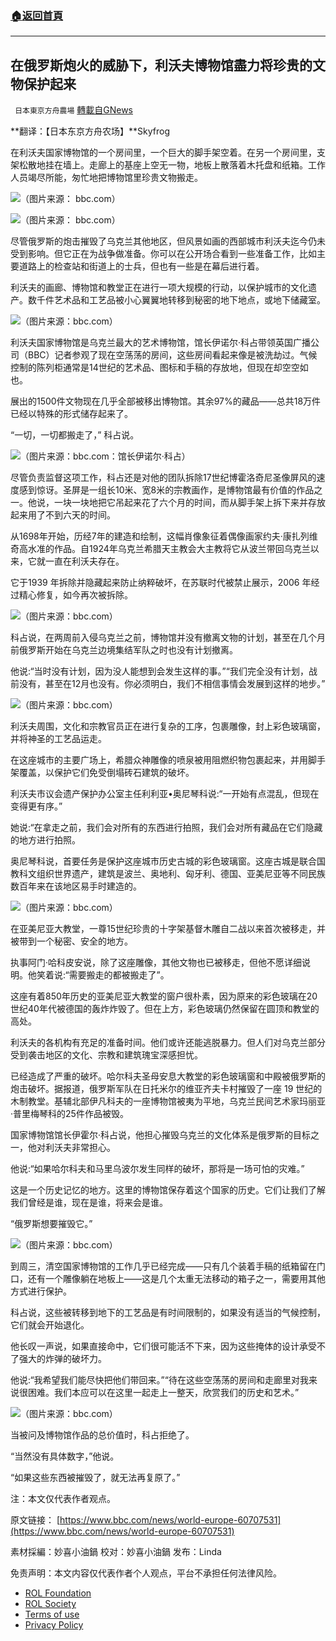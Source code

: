 ###  [:house:返回首頁](https://github.com/ourhimalayas/txt)
---


## 在俄罗斯炮火的威胁下，利沃夫博物馆盡力将珍贵的文物保护起来
` 日本東京方舟農場` [轉載自GNews](https://gnews.org/zh-hans/2195979/)

**翻译：【日本东京方舟农场】**Skyfrog

在利沃夫国家博物馆的一个房间里，一个巨大的脚手架空着。在另一个房间里，支架松散地挂在墙上。走廊上的基座上空无一物，地板上散落着木托盘和纸箱。工作人员竭尽所能，匆忙地把博物馆里珍贵文物搬走。

![](https://assets.gnews.org/wp-content/uploads/2022/03/1991.jpg)（图片来源： bbc.com）

![](https://assets.gnews.org/wp-content/uploads/2022/03/1992.jpg)（图片来源： bbc.com）

尽管俄罗斯的炮击摧毁了乌克兰其他地区，但风景如画的西部城市利沃夫迄今仍未受到影响。但它正在为战争做准备。你可以在公开场合看到一些准备工作，比如主要道路上的检查站和街道上的士兵，但也有一些是在幕后进行着。

利沃夫的画廊、博物馆和教堂正在进行一项大规模的行动，以保护城市的文化遗产。数千件艺术品和工艺品被小心翼翼地转移到秘密的地下地点，或地下储藏室。

![](https://assets.gnews.org/wp-content/uploads/2022/03/1993.png)（图片来源：bbc.com）

利沃夫国家博物馆是乌克兰最大的艺术博物馆，馆长伊诺尔·科占带领英国广播公司（BBC）记者参观了现在空荡荡的房间，这些房间看起来像是被洗劫过。气候控制的陈列柜通常是14世纪的艺术品、图标和手稿的存放地，但现在却空空如也。

展出的1500件文物现在几乎全部被移出博物馆。其余97%的藏品——总共18万件已经以特殊的形式储存起来了。

“一切，一切都搬走了，” 科占说。

![](https://assets.gnews.org/wp-content/uploads/2022/03/1994.jpg)（图片来源：bbc.com：馆长伊诺尔·科占）

尽管负责监督这项工作，科占还是对他的团队拆除17世纪博霍洛奇尼圣像屏风的速度感到惊讶。圣屏是一组长10米、宽8米的宗教画作，是博物馆最有价值的作品之一。他说，一块一块地把它吊起来花了六个月的时间，而从脚手架上拆下来并存放起来用了不到六天的时间。

从1698年开始，历经7年的建造和绘制，这幅肖像象征着偶像画家约夫·康扎列维奇高水准的作品。自1924年乌克兰希腊天主教会大主教将它从波兰带回乌克兰以来，它就一直在利沃夫存在。

它于1939 年拆除并隐藏起来防止纳粹破坏，在苏联时代被禁止展示，2006 年经过精心修复，如今再次被拆除。

![](https://assets.gnews.org/wp-content/uploads/2022/03/1995.jpg)（图片来源：bbc.com）

科占说，在两周前入侵乌克兰之前，博物馆并没有撤离文物的计划，甚至在几个月前俄罗斯开始在乌克兰边境集结军队之时也没有计划撤离。

他说:“当时没有计划，因为没人能想到会发生这样的事。”“我们完全没有计划，战前没有，甚至在12月也没有。你必须明白，我们不相信事情会发展到这样的地步。”

![](https://assets.gnews.org/wp-content/uploads/2022/03/1996.jpg)（图片来源：bbc.com）

利沃夫周围，文化和宗教官员正在进行复杂的工序，包裹雕像，封上彩色玻璃窗，并将神圣的工艺品运走。

在这座城市的主要广场上，希腊众神雕像的喷泉被用阻燃织物包裹起来，并用脚手架覆盖，以保护它们免受倒塌砖石建筑的破坏。

利沃夫市议会遗产保护办公室主任利利亚•奥尼琴科说:“一开始有点混乱，但现在变得更有序。”

她说:“在拿走之前，我们会对所有的东西进行拍照，我们会对所有藏品在它们隐藏的地方进行拍照。

奥尼琴科说，首要任务是保护这座城市历史古城的彩色玻璃窗。这座古城是联合国教科文组织世界遗产，建筑是波兰、奥地利、匈牙利、德国、亚美尼亚等不同民族数百年来在该地区易手时建造的。

![](https://assets.gnews.org/wp-content/uploads/2022/03/1997.jpg)（图片来源：bbc.com）

在亚美尼亚大教堂，一尊15世纪珍贵的十字架基督木雕自二战以来首次被移走，并被带到一个秘密、安全的地方。

执事阿门·哈科皮安说，除了这座雕像，其他文物也已被移走，但他不愿详细说明。他笑着说:“需要搬走的都被搬走了”。

这座有着850年历史的亚美尼亚大教堂的窗户很朴素，因为原来的彩色玻璃在20世纪40年代被德国的轰炸炸毁了。但在上方，彩色玻璃仍然保留在圆顶和教堂的高处。

利沃夫的各机构有充足的准备时间。他们或许还能逃脱暴力。但人们对乌克兰部分受到袭击地区的文化、宗教和建筑瑰宝深感担忧。

已经造成了严重的破坏。哈尔科夫圣母安息大教堂的彩色玻璃窗和中殿被俄罗斯的炮击破坏。据报道，俄罗斯军队在日托米尔的维亚齐夫卡村摧毁了一座 19 世纪的木制教堂。基辅北部伊凡科夫的一座博物馆被夷为平地，乌克兰民间艺术家玛丽亚·普里梅琴科的25件作品被毁。

国家博物馆馆长伊霍尔·科占说，他担心摧毁乌克兰的文化体系是俄罗斯的目标之一，他对利沃夫非常担心。

他说:“如果哈尔科夫和马里乌波尔发生同样的破坏，那将是一场可怕的灾难。”

这是一个历史记忆的地方。这里的博物馆保存着这个国家的历史。它们让我们了解我们曾经是谁，现在是谁，将来会是谁。

“俄罗斯想要摧毁它。”

![](https://assets.gnews.org/wp-content/uploads/2022/03/1998.jpg)（图片来源：bbc.com）

到周三，清空国家博物馆的工作几乎已经完成——只有几个装着手稿的纸箱留在门口，还有一个雕像躺在地板上——这是几个太重无法移动的箱子之一，需要用其他方式进行保护。

科占说，这些被转移到地下的工艺品是有时间限制的，如果没有适当的气候控制，它们就会开始退化。

他长叹一声说，如果直接命中，它们很可能活不下来，因为这些掩体的设计承受不了强大的炸弹的破坏力。

他说:“我希望我们能尽快把他们带回来。”“待在这些空荡荡的房间和走廊里对我来说很困难。我们本应可以在这里一起走上一整天，欣赏我们的历史和艺术。”

![](https://assets.gnews.org/wp-content/uploads/2022/03/1999.jpg)（图片来源：bbc.com）

当被问及博物馆作品的总价值时，科占拒绝了。

“当然没有具体数字，”他说。

“如果这些东西被摧毁了，就无法再复原了。”

注：本文仅代表作者观点。

原文链接：
[https://www.bbc.com/news/world-europe-60707531](https://www.bbc.com/news/world-europe-60707531)

素材採編：妙喜小油鍋
校对：妙喜小油鍋
发布：Linda

 

免责声明：本文内容仅代表作者个人观点，平台不承担任何法律风险。

- [ROL Foundation](https://rolfoundation.org/)
- [ROL Society](https://rolsociety.org/)
- [Terms of use](https://gnews.org/terms-of-use-3/)
- [Privacy Policy](https://gnews.org/privacy-policy/)
